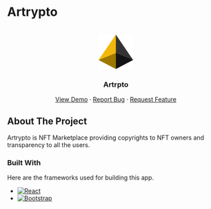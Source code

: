 # Artrypto

<!-- PROJECT LOGO -->
<br />
<div align="center">
  <a href="https://github.com/EmTeaZy/artrypto">
    <img src="public/logo.png" alt="Logo" width="80" height="80">
  </a>

<h3 align="center">Artrpto</h3>

  <p align="center">
    <a href="https://artrypto-one.vercel.app//">View Demo</a>
    ·
    <a href="https://github.com/EmTeaZy/artrypto/issues">Report Bug</a>
    ·
    <a href="https://github.com/EmTeaZy/artrypto/issues">Request Feature</a>
  </p>
</div>


<!-- ABOUT THE PROJECT -->

## About The Project
Artrypto is NFT Marketplace providing copyrights to NFT owners and transparency to all the users.

### Built With

Here are the frameworks used for building this app.

* [![React][React.js]][React-url]
* [![Bootstrap][Bootstrap.com]][Bootstrap-url]

[React.js]: https://img.shields.io/badge/React-20232A?style=for-the-badge&logo=react&logoColor=61DAFB

[React-url]: https://reactjs.org/

[Bootstrap.com]: https://img.shields.io/badge/Bootstrap-563D7C?style=for-the-badge&logo=bootstrap&logoColor=white

[Bootstrap-url]: https://getbootstrap.com
